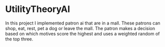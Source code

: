 # UtilityTheoryAI

In this project I implemented patron ai that are in a mall.  These patrons can shop, eat, rest, pet a dog or leave the mall.
The patron makes a decision based on which motives score the highest and uses a weighted random of the top three.
